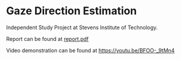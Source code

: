 # Gaze Direction Estimation

Independent Study Project at Stevens Institute of Technology.

Report can be found at [report.pdf](report.pdf)

Video demonstration can be found at https://youtu.be/BFOO-_9tMn4
